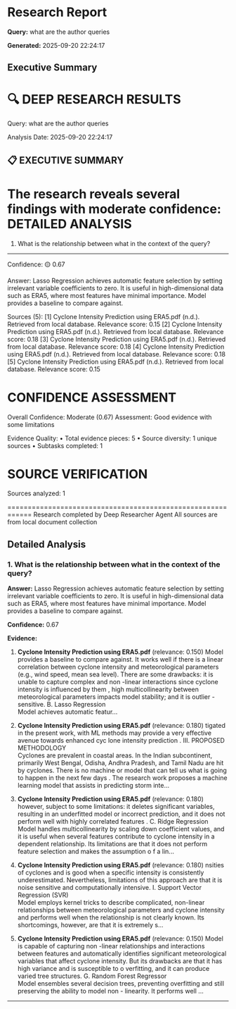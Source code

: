 # Research Report

**Query:** what are the author queries


**Generated:** 2025-09-20 22:24:17

## Executive Summary

🔍 DEEP RESEARCH RESULTS
============================================================
Query: what are the author queries

Analysis Date: 2025-09-20 22:24:17

📋 EXECUTIVE SUMMARY
------------------------------
The research reveals several findings with moderate confidence:
DETAILED ANALYSIS
==================================================

1. What is the relationship between what in the context of the query?
----------------------------------------
Confidence: 🟡 0.67

Answer:
Lasso Regression achieves automatic feature selection by setting irrelevant
variable coefficients to zero. It is useful in high-dimensional data such as
ERA5, where most features have minimal importance. Model provides a baseline to
compare against.

Sources (5):
  [1] Cyclone Intensity Prediction using ERA5.pdf (n.d.). Retrieved from local database. Relevance score: 0.15
  [2] Cyclone Intensity Prediction using ERA5.pdf (n.d.). Retrieved from local database. Relevance score: 0.18
  [3] Cyclone Intensity Prediction using ERA5.pdf (n.d.). Retrieved from local database. Relevance score: 0.18
  [4] Cyclone Intensity Prediction using ERA5.pdf (n.d.). Retrieved from local database. Relevance score: 0.18
  [5] Cyclone Intensity Prediction using ERA5.pdf (n.d.). Retrieved from local database. Relevance score: 0.15

CONFIDENCE ASSESSMENT
==================================================
Overall Confidence: Moderate (0.67)
Assessment: Good evidence with some limitations

Evidence Quality:
  • Total evidence pieces: 5
  • Source diversity: 1 unique sources
  • Subtasks completed: 1

SOURCE VERIFICATION
==================================================
Sources analyzed: 1

============================================================
Research completed by Deep Researcher Agent
All sources are from local document collection

## Detailed Analysis

### 1. What is the relationship between what in the context of the query?

**Answer:** Lasso Regression achieves automatic feature selection by setting irrelevant variable coefficients to zero. It is useful in high-dimensional data such as ERA5, where most features have minimal importance. Model provides a baseline to compare against.

**Confidence:** 0.67

**Evidence:**

1. **Cyclone Intensity Prediction using ERA5.pdf** (relevance: 0.150)
   Model provides a baseline to compare against. It 
works well if there is a linear correlation between cyclone 
intensity and meteorological parameters (e.g., wind speed, 
mean sea level). There are some drawbacks: it is unable to 
capture complex and non -linear  interactions since cyclone 
intensity is influenced by them , high multicollinearity 
between meteorological parameters impacts model stability; 
and it is outlier -sensitive. B. Lasso Regression  
       Model achieves automatic featur...

2. **Cyclone Intensity Prediction using ERA5.pdf** (relevance: 0.180)
   tigated in the present work, with ML methods may 
provide a very effective avenue towards enhanced cyc lone 
intensity prediction . III. PROPOSED METHODOLOGY  
Cyclones are prevalent in coastal areas. In the Indian 
subcontinent, primarily West Bengal, Odisha, Andhra Pradesh, and Tamil Nadu are hit by cyclones. There is no 
machine or model that can tell us what is going to happen in 
the next few days . The research work proposes  a machine learning model that 
assists in predicting storm  inte...

3. **Cyclone Intensity Prediction using ERA5.pdf** (relevance: 0.180)
   however, subject to some 
limitations: it deletes significant variables, resulting in an 
underfitted model or incorrect prediction, and it does not 
perform well with highly correlated features . C. Ridge Regression  
            Model handles multicollinearity by scaling down 
coefficient values, and it is useful when several features 
contribute to cyclone intensity in a dependent relationship. Its 
limitations are that it does not perform feature selection and 
makes the assumption o f a lin...

4. **Cyclone Intensity Prediction using ERA5.pdf** (relevance: 0.180)
   nsities of cyclones and is good when a specific intensity is 
consistently underestimated. Nevertheless, limitations of this 
approach are that it is noise sensitive and computationally 
intensive. I. Support Vector Regression (SVR)  
            Model employs kernel tricks to describe complicated, 
non-linear relationships between meteorological parameters 
and cyclone intensity and performs well when the relationship 
is not clearly known. Its shortcomings, however, are that it is 
extremely s...

5. **Cyclone Intensity Prediction using ERA5.pdf** (relevance: 0.150)
   Model is capable of capturing non -linear 
relationships and interactions between features and 
automatically identifies significant meteorological variables 
that affect cyclone intensity. But its drawbacks are that it has 
high variance and is susceptible to o verfitting, and it can 
produce varied tree structures. G. Random Forest Regressor  
            Model ensembles several decision trees, preventing 
overfitting and still preserving the ability to model non -
linearity. It performs well ...

---

